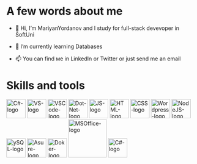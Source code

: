 # A few words about me

- 👋 Hi, I’m MariyanYordanov and I study for full-stack devevoper in SoftUni 

- 🌱 I’m currently learning Databases

- 📫 You can find ме in LinkedIn or Twitter or just send me an email

<!---
MariyanYordanov/MariyanYordanov is a ✨ special ✨ repository because its `README.md` (this file) appears on your GitHub profile.
You can click the Preview link to take a look at your changes.
--->
# Skills and tools 

<ing src="https://github.com/MariyanYordanov/Img/blob/main/c-sharp.svg">
<img src="/../../../../MariyanYordanov/Img/blob/main/c-sharp.svg" alt="C#-logo" width="50px"/></img> <img src="/../../../../MariyanYordanov/Img/blob/main/visual-studio-2013.svg" alt="VS-logo" width="50"/>	<img src="/../../../../MariyanYordanov/Img/blob/main/visual-studio-code-1.svg" alt="VSCode-logo" width="50"/> <img src="/../../../../MariyanYordanov/Img/blob/main/dot-net-core-7.svg" alt="Dot-Net-logo" width="50"/> <img src="/../../../../MariyanYordanov/Img/blob/main/logo-javascript.svg" alt="JS-logo" width="50"/>	<img src="/../../../../MariyanYordanov/Img/blob/main/html-5.svg" alt="HTML-logo" width="50"/>	<img src="/../../../../MariyanYordanov/Img/blob/main/css-3.svg" alt="CSS-logo" width="50"/> 	<img src="/../../../../MariyanYordanov/Img/blob/main/wordpress-blue.svg" alt="Wordpress-logo" width="50"/>	<img src="/../../../../MariyanYordanov/Img/blob/main/nodejs-1.svg" alt="NodeJS-logo" width="50"/> <img src="/../../../../MariyanYordanov/Img/blob/main/mysql-6.svg" alt="ySQL-logo" width="50"/>	<img src="/../../../../MariyanYordanov/Img/blob/main/azure-2.svg" alt="Asure-logo" width="50"/>	<img src="/../../../../MariyanYordanov/Img/blob/main/docker.svg" alt="Doker-logo" width="50"/>	<img src="/../../../../MariyanYordanov/Img/blob/main/microsoft-office-2013.svg" alt="MSOffice-logo" width="100"/> <img src="/../../../../MariyanYordanov/Img/blob/main/notepadd-full-.svg" alt="C#-logo" width="50px"/> 

<!---
<img src="/../../../../MariyanYordanov/Img/blob/main/mysql-6.svg" alt="ySQL-logo" width="50"/>
--->
